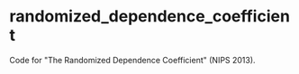 randomized_dependence_coefficient
=================================

Code for "The Randomized Dependence Coefficient" (NIPS 2013).
